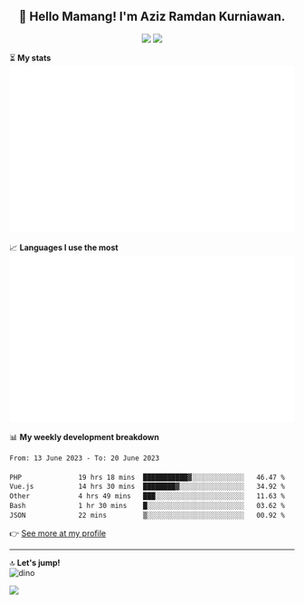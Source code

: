 <h2 align="center">👋 Hello Mamang! I'm Aziz Ramdan Kurniawan.</h2>  
<p align="center">
  <img src="https://komarev.com/ghpvc/?username=azizramdan">
  <img src="https://wakatime.com/badge/user/90056fa0-4c31-4eca-954e-2a3ac05896f9.svg">
</p>
    
⏳ **My stats**  
![](https://raw.githubusercontent.com/azizramdan/github-stats/master/generated/overview.svg#gh-dark-mode-only)

📈 **Languages I use the most**  
![](https://raw.githubusercontent.com/azizramdan/github-stats/master/generated/languages.svg#gh-dark-mode-only)

📊 **My weekly development breakdown**
<!--START_SECTION:waka-->

```txt
From: 13 June 2023 - To: 20 June 2023

PHP              19 hrs 18 mins  ███████████▓░░░░░░░░░░░░░   46.47 %
Vue.js           14 hrs 30 mins  ████████▓░░░░░░░░░░░░░░░░   34.92 %
Other            4 hrs 49 mins   ███░░░░░░░░░░░░░░░░░░░░░░   11.63 %
Bash             1 hr 30 mins    █░░░░░░░░░░░░░░░░░░░░░░░░   03.62 %
JSON             22 mins         ▒░░░░░░░░░░░░░░░░░░░░░░░░   00.92 %
```

<!--END_SECTION:waka-->
👉 [See more at my profile](https://wakatime.com/@azizramdan)
***
🔝 **Let's jump!**  
![dino](https://raw.githubusercontent.com/azizramdan/azizramdan/master/dino.gif)  

![](https://hit.yhype.me/github/profile?user_id=27954794)
